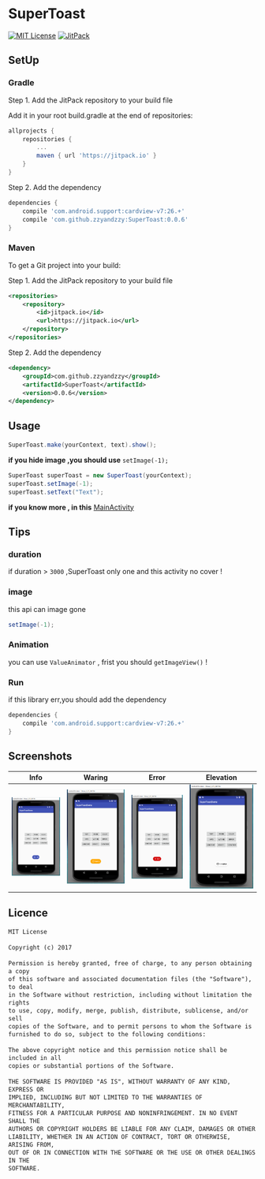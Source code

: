 # SuperToast

[![MIT License][101]][102]
[![JitPack][103]][104]

## SetUp

### Gradle

Step 1. Add the JitPack repository to your build file

Add it in your root build.gradle at the end of repositories:

```gradle
allprojects {
	repositories {
		...
		maven { url 'https://jitpack.io' }
	}
}
```

Step 2. Add the dependency

```gradle
dependencies {
	compile 'com.android.support:cardview-v7:26.+'
	compile 'com.github.zzyandzzy:SuperToast:0.0.6'
}
```

### Maven

To get a Git project into your build:

Step 1. Add the JitPack repository to your build file

```xml
<repositories>
	<repository>
	    <id>jitpack.io</id>
	    <url>https://jitpack.io</url>
	</repository>
</repositories>
```

Step 2. Add the dependency

```xml
<dependency>
    <groupId>com.github.zzyandzzy</groupId>
    <artifactId>SuperToast</artifactId>
    <version>0.0.6</version>
</dependency>
```

## Usage

```java
SuperToast.make(yourContext, text).show();
```

**if you hide image ,you should use** `setImage(-1);`

```java
SuperToast superToast = new SuperToast(yourContext);
superToast.setImage(-1);
superToast.setText("Text");
```

**if you know more , in this** [MainActivity]([400])

## Tips

### duration

if duration > `3000` ,SuperToast only one and this activity no cover !

### image

this api can image gone

```java
setImage(-1);
```

### Animation

you can use `ValueAnimator` , frist you should `getImageView()` !

### Run

if this library err,you should add the dependency

```gradle
dependencies {
	compile 'com.android.support:cardview-v7:26.+'
}
```

Screenshots
--------

| Info | Waring |  Error | Elevation|
| --- | --- | --- | ---|
| ![Info Toast][401] | ![Waring Toast][402] | ![Error Toast][403] | ![Elevation Toast][404]|

## Licence
```licence
MIT License

Copyright (c) 2017 

Permission is hereby granted, free of charge, to any person obtaining a copy
of this software and associated documentation files (the "Software"), to deal
in the Software without restriction, including without limitation the rights
to use, copy, modify, merge, publish, distribute, sublicense, and/or sell
copies of the Software, and to permit persons to whom the Software is
furnished to do so, subject to the following conditions:

The above copyright notice and this permission notice shall be included in all
copies or substantial portions of the Software.

THE SOFTWARE IS PROVIDED "AS IS", WITHOUT WARRANTY OF ANY KIND, EXPRESS OR
IMPLIED, INCLUDING BUT NOT LIMITED TO THE WARRANTIES OF MERCHANTABILITY,
FITNESS FOR A PARTICULAR PURPOSE AND NONINFRINGEMENT. IN NO EVENT SHALL THE
AUTHORS OR COPYRIGHT HOLDERS BE LIABLE FOR ANY CLAIM, DAMAGES OR OTHER
LIABILITY, WHETHER IN AN ACTION OF CONTRACT, TORT OR OTHERWISE, ARISING FROM,
OUT OF OR IN CONNECTION WITH THE SOFTWARE OR THE USE OR OTHER DEALINGS IN THE
SOFTWARE.
```

[101]: https://img.shields.io/github/license/HeinrichReimer/material-intro.svg
[102]: https://mit-license.org/
[103]: https://img.shields.io/jitpack/v/jitpack/maven-simple.svg
[104]: https://jitpack.io/#zzyandzzy/SuperToast/0.0.5
[400]: https://github.com/zzyandzzy/SuperToast/blob/master/app/src/main/java/xyz/zzyandzzy/utility/supertoastdemo/MainActivity.java
[401]: https://github.com/zzyandzzy/SuperToast/blob/master/art/info.png
[402]: https://github.com/zzyandzzy/SuperToast/blob/master/art/waring.png
[403]: https://github.com/zzyandzzy/SuperToast/blob/master/art/error.png
[404]: https://github.com/zzyandzzy/SuperToast/blob/master/art/elevation.png

